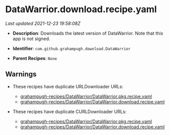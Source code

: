 # DataWarrior.download.recipe.yaml

_Last updated 2021-12-23 19:58:08Z_

- **Description**: Downloads the latest version of DataWarrior. Note that this app is not signed.

- **Identifier**: `com.github.grahampugh.download.DataWarrior`

- **Parent Recipes**: `None`

## Warnings

- These recipes have duplicate URLDownloader URLs:
    - [grahampugh-recipes/DataWarrior/DataWarrior.pkg.recipe.yaml](/autopkg-dupe-tracker/grahampugh-recipes/DataWarrior/DataWarrior.pkg.recipe.yaml)
    - [grahampugh-recipes/DataWarrior/DataWarrior.download.recipe.yaml](/autopkg-dupe-tracker/grahampugh-recipes/DataWarrior/DataWarrior.download.recipe.yaml)

- These recipes have duplicate CURLDownloader URLs:
    - [grahampugh-recipes/DataWarrior/DataWarrior.pkg.recipe.yaml](/autopkg-dupe-tracker/grahampugh-recipes/DataWarrior/DataWarrior.pkg.recipe.yaml)
    - [grahampugh-recipes/DataWarrior/DataWarrior.download.recipe.yaml](/autopkg-dupe-tracker/grahampugh-recipes/DataWarrior/DataWarrior.download.recipe.yaml)